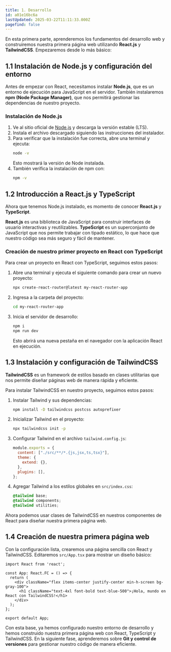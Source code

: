 ```yaml
---
title: 1. Desarrollo
id: a01e16bc6a
lastUpdated: 2025-03-22T11:11:33.000Z
pagefind: false
---
```


En esta primera parte, aprenderemos los fundamentos del desarrollo web y construiremos nuestra primera página web utilizando **React.js** y **TailwindCSS**. Empezaremos desde lo más básico:

## 1.1 Instalación de Node.js y configuración del entorno

Antes de empezar con React, necesitamos instalar **Node.js**, que es un entorno de ejecución para JavaScript en el servidor. También instalaremos **npm (Node Package Manager)**, que nos permitirá gestionar las dependencias de nuestro proyecto.

### Instalación de Node.js

1. Ve al sitio oficial de [Node.js](https://nodejs.org/) y descarga la versión estable (LTS).
2. Instala el archivo descargado siguiendo las instrucciones del instalador.
3. Para verificar que la instalación fue correcta, abre una terminal y ejecuta:
    ```sh
    node -v
    ```
	Esto mostrará la versión de Node instalada.
4. También verifica la instalación de npm con:
    ```sh
    npm -v
    ```

## 1.2 Introducción a React.js y TypeScript

Ahora que tenemos Node.js instalado, es momento de conocer **React.js** y **TypeScript**.

**React.js** es una biblioteca de JavaScript para construir interfaces de usuario interactivas y reutilizables. **TypeScript** es un superconjunto de JavaScript que nos permite trabajar con tipado estático, lo que hace que nuestro código sea más seguro y fácil de mantener.

### Creación de nuestro primer proyecto en React con TypeScript

Para crear un proyecto en React con TypeScript, seguimos estos pasos:

1. Abre una terminal y ejecuta el siguiente comando para crear un nuevo proyecto:
    
    ```sh
    npx create-react-router@latest my-react-router-app
    ```
    
2. Ingresa a la carpeta del proyecto:
    
    ```sh
    cd my-react-router-app
    ```
    
3. Inicia el servidor de desarrollo:
    
    ```sh
    npm i
    npm run dev
    ```
    
    Esto abrirá una nueva pestaña en el navegador con la aplicación React en ejecución.

## 1.3 Instalación y configuración de TailwindCSS

**TailwindCSS** es un framework de estilos basado en clases utilitarias que nos permite diseñar páginas web de manera rápida y eficiente.

Para instalar TailwindCSS en nuestro proyecto, seguimos estos pasos:

1. Instalar Tailwind y sus dependencias:
    
    ```sh
    npm install -D tailwindcss postcss autoprefixer
    ```
    
2. Inicializar Tailwind en el proyecto:
    
    ```sh
    npx tailwindcss init -p
    ```
    
3. Configurar Tailwind en el archivo `tailwind.config.js`:
    
    ```js
    module.exports = {
      content: ["./src/**/*.{js,jsx,ts,tsx}"],
      theme: {
        extend: {},
      },
      plugins: [],
    };
    ```
    
4. Agregar Tailwind a los estilos globales en `src/index.css`:
    
    ```css
    @tailwind base;
    @tailwind components;
    @tailwind utilities;
    ```
    

Ahora podemos usar clases de TailwindCSS en nuestros componentes de React para diseñar nuestra primera página web.

## 1.4 Creación de nuestra primera página web

Con la configuración lista, crearemos una página sencilla con React y TailwindCSS. Editaremos `src/App.tsx` para mostrar un diseño básico:

```tsx
import React from 'react';

const App: React.FC = () => {
  return (
    <div className="flex items-center justify-center min-h-screen bg-gray-100">
      <h1 className="text-4xl font-bold text-blue-500">¡Hola, mundo en React con TailwindCSS!</h1>
    </div>
  );
};

export default App;
```

Con esta base, ya hemos configurado nuestro entorno de desarrollo y hemos construido nuestra primera página web con React, TypeScript y TailwindCSS. En la siguiente fase, aprenderemos sobre **Git y control de versiones** para gestionar nuestro código de manera eficiente.
